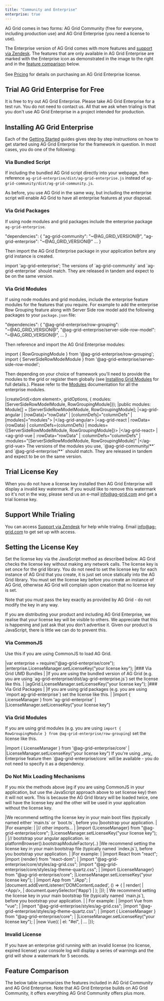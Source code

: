 ```yaml
---
title: "Community and Enterprise"
enterprise: true
---
```


AG Grid comes in two forms: AG Grid Community (free for everyone, including production use) and AG Grid Enterprise (you need a license to use).

<div style="display: flex;">
    <div>
        The Enterprise version of AG Grid comes with more features and <a href="https://ag-grid.zendesk.com/" target="_blank">support via Zendesk</a>. The features that are only available in AG Grid Enterprise are marked with the Enterprise icon<enterprise-icon></enterprise-icon> as demonstrated in the image to the right and in the <a href="/licensing/#feature-comparison">feature comparison</a> below. 
        <br/>
        <br/>
        See <a href="https://www.ag-grid.com/license-pricing" target="_blank">Pricing</a> for details on purchasing an AG Grid Enterprise license.
    </div>
    <image-caption src="licensing/resources/enterprise-features.png" alt="Enterprise Features" minwidth="15rem" width="15rem" maxwidth="15rem" height="10rem" constrained="true" filterdarkmode="true"></image-caption>
</div>

## Trial AG Grid Enterprise for Free

It is free to try out AG Grid Enterprise. Please take AG Grid Enterprise for a test run. You do not need to contact us. All that we ask when trialing is that you don't use AG Grid Enterprise in a project intended for production.

## Installing AG Grid Enterprise

Each of the [Getting Started](/getting-started/) guides gives step by step instructions on how
to get started using AG Grid Enterprise for the framework in question. In most cases, you do one of
the following:

### Via Bundled Script

If including the bundled AG Grid script directly into your webpage, then reference `ag-grid-enterprise/dist/ag-grid-enterprise.js` instead of `ag-grid-community/dist/ag-grid-community.js`.

As before, you use AG Grid in the same way, but including the enterprise script will enable AG Grid to have all enterprise features at your disposal.

### Via Grid Packages

If using node modules and grid packages include the enterprise package `ag-grid-enterprise`.

<snippet transform={false}>
"dependencies": {
    "ag-grid-community": "~@AG_GRID_VERSION@",
    "ag-grid-enterprise": "~@AG_GRID_VERSION@"
    ...
}
</snippet>

Then import the AG Grid Enterprise package in your application before any grid instance is created.

<snippet transform={false}>
import 'ag-grid-enterprise';
</snippet>

<note>
The versions of `ag-grid-community` and `ag-grid-enterprise` should match. They are released in tandem and expect to be on the same version.
</note>


### Via Grid Modules

If using node modules and grid modules, include the enterprise feature modules for the features that you require. For example to add the enterprise Row Grouping feature along with Server Side row model add the following packages to your `package.json` file:

<snippet transform={false}>
"dependencies": {    
    "@ag-grid-enterprise/row-grouping": "~@AG_GRID_VERSION@",
    "@ag-grid-enterprise/server-side-row-model": "~@AG_GRID_VERSION@",
    ...
}
</snippet>

Then reference and import the AG Grid Enterprise modules:

<snippet transform={false}>
import { RowGroupingModule } from '@ag-grid-enterprise/row-grouping';
import { ServerSideRowModelModule } from '@ag-grid-enterprise/server-side-row-model';
</snippet>

Then depending on your choice of framework you'll need to provide the modules to the grid or register them globally (see [Installing Grid Modules](/modules/#installing-ag-grid-modules) for full details.). Please refer to the [Modules](/modules/) documentation for all the enterprise modules.

<framework-specific-section frameworks="javascript">
<snippet transform={false}>
|createGrid(&lt;dom element>, gridOptions, { modules: [ServerSideRowModelModule, RowGroupingModule]});
</snippet>
</framework-specific-section>

<framework-specific-section frameworks="angular">
<snippet transform={false} language="ts">
|public modules: Module[] = [ServerSideRowModelModule, RowGroupingModule];
|&lt;ag-grid-angular
|    [rowData]="rowData"
|    [columnDefs]="columnDefs"
|    [modules]="modules">
|&lt;/ag-grid-angular>
</snippet>
</framework-specific-section>

<framework-specific-section frameworks="react">
<snippet transform={false}>
|&lt;ag-grid-react
|    rowData={rowData}
|    columnDefs={columnDefs}
|    modules={[ServerSideRowModelModule, RowGroupingModule]}>
|&lt;/ag-grid-react>
</snippet>
</framework-specific-section>

<framework-specific-section frameworks="vue">
<snippet transform={false}>
|&lt;ag-grid-vue
|    :rowData="rowData"
|    :columnDefs="columnDefs"
|    :modules="[ServerSideRowModelModule, RowGroupingModule]"
|&lt;/ag-grid-vue>
</snippet>
</framework-specific-section>

<note>
The versions of the modules you use, `@ag-grid-community/**` and `@ag-grid-enterprise/**` should match. They are released in tandem and expect to be on the same version.
</note>

## Trial License Key

When you do not have a license key installed then AG Grid Enterprise will display a invalid key watermark. If you would like to remove this watermark so it's not in the way, please send us an e-mail <a href="mailto: info@ag-grid.com" target="_blank">info@ag-grid.com</a> and get a trial license key.

## Support While Trialing

You can access <a href="https://ag-grid.zendesk.com/" target="_blank">Support via Zendesk</a> for help while trialing. Email <a href="mailto: info@ag-grid.com" target="_blank">info@ag-grid.com</a> to get set up with access.


## Setting the License Key

Set the license key via the JavaScript method as described below. AG Grid checks the license key without making any network calls. The license key is set once for the grid library. You do not need to set the license key for each instance of AG Grid that you create, it is just set once statically into the AG Grid library. You must set the license key before you create an instance of AG Grid, otherwise AG Grid will complain upon creation that no license key is set.

Note that you must pass the key exactly as provided by AG Grid - do not modify the key in any way.

<note>
If you are distributing your product and including AG Grid Enterprise, we realise that your license key will be
visible to others. We appreciate that this is happening and just ask that you don't advertise it. Given our
product is JavaScript, there is little we can do to prevent this.
</note>

### Via CommonJS
Use this if you are using CommonJS to load AG Grid.

<snippet transform={false}>
|var enterprise = require("@ag-grid-enterprise/core");
|enterprise.LicenseManager.setLicenseKey("your license key");
</snippet>

<framework-specific-section frameworks="javascript">
|### Via Grid UMD Bundles
|
|If you are using the bundled version of AG Grid (e.g. you are using `ag-grid-enterprise/dist/ag-grid-enterprise.js`) set the license like this.
|
</framework-specific-section>

<framework-specific-section frameworks="javascript">
<snippet transform={false}>
|agGrid.LicenseManager.setLicenseKey("your license key");
</snippet>
</framework-specific-section>

<framework-specific-section frameworks="frameworks">
|### Via Grid Packages
|
|If you are using grid packages (e.g. you are using `import ag-grid-enterprise`) set the license like this.
|
</framework-specific-section>

<framework-specific-section frameworks="frameworks">
<snippet transform={false}>
|import { LicenseManager } from  'ag-grid-enterprise'
|
|LicenseManager.setLicenseKey("your license key")
</snippet>
</framework-specific-section>

### Via Grid Modules

If you are using grid modules (e.g. you are using `import { RowGroupingModule } from @ag-grid-enterprise/row-grouping`) set the license like this.

<snippet transform={false}>
|import { LicenseManager } from '@ag-grid-enterprise/core'
|
|LicenseManager.setLicenseKey("your license key")
</snippet>

<note>
If you're using _any_ Enterprise feature then `@ag-grid-enterprise/core` will be available - you do not need to specify it as a dependency.
</note>

### Do Not Mix Loading Mechanisms

If you mix the methods above (eg if you are using CommonJS in your application, but use the JavaScript approach above to set license key) then it will not work. This is because the AG Grid library will be loaded twice, one will have the license key and the other will be used in your application without the license key.

<framework-specific-section frameworks="angular">
|We recommend setting the license key in your main boot files (typically named either `main.ts` or `boot.ts`, before you
|bootstrap your application.
|
|For example:
|
</framework-specific-section>

<framework-specific-section frameworks="angular">
<snippet transform={false}>
|// other imports...
|
|import {LicenseManager} from "@ag-grid-enterprise/core";
|LicenseManager.setLicenseKey("your license key");
|
|// bootstrap your angular application. ie: platformBrowser().bootstrapModuleFactory(..)
</snippet>
</framework-specific-section>

<framework-specific-section frameworks="react">
|We recommend setting the license key in your main bootstrap file (typically named `index.js`), before you bootstrap your application.
|
|For example:
|
</framework-specific-section>

<framework-specific-section frameworks="react">
<snippet transform={false}>
|import React from "react";
|import {render} from "react-dom";
|
|import "@ag-grid-enterprise/core/styles/ag-grid.css";
|import "@ag-grid-enterprise/core/styles/ag-theme-quartz.css";
|
|import {LicenseManager} from "@ag-grid-enterprise/core";
|LicenseManager.setLicenseKey("your license key");
|
|import App from "./App";
|
|document.addEventListener('DOMContentLoaded', () => {
|    render(
|        &lt;App/>,
|        document.querySelector('#app')
|    );
|});
</snippet>
</framework-specific-section>

<framework-specific-section frameworks="vue">
| We recommend setting the license key in your main bootstrap file (typically named `main.js`), before you bootstrap your application.
|
| For example:
|
</framework-specific-section>

<framework-specific-section frameworks="vue">
<snippet transform={false}>
|import Vue from "vue";
|
|import "@ag-grid-enterprise/styles/ag-grid.css";
|import "@ag-grid-enterprise/styles/ag-theme-quartz.css";
|
|import { LicenseManager } from "@ag-grid-enterprise/core";
|
|LicenseManager.setLicenseKey("your license key");
|
|new Vue({
|    el: "#el",
|    ...
|});
</snippet>
</framework-specific-section>

### Invalid License
If you have an enterprise grid running with an invalid license (no license, expired license) your console log will display a series of warnings and the grid will show a watermark for 5 seconds.
 
<grid-example title='Invalid License' name='forceWatermark' type='generated' options='{ "enterprise": true, "licenseKey":true, "modules": ["clientside",  "rowgrouping"] }'></grid-example>

## Feature Comparison

The below table summarizes the features included in AG Grid Community and AG Grid Enterprise. Note that AG Grid Enterprise builds on AG Grid Community, it offers everything AG Grid Community offers plus more.

<matrix-table src='licensing/menu.json' tree='true' childpropertyname='items' booleanonly='true' columns='{ "title": "", "not(enterprise)": "Community", "enterprise": "Enterprise<enterprise-icon></enterprise-icon>" }' showcondition="notIn(excludeFromFeatures)"></matrix-table>
